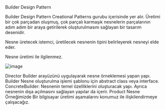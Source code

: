 Builder Design Pattern

Builder Design Pattern Creational Patterns gurubu içerisinde yer alır.
Üretimi bir çok parçadan oluşmuş, çok parçalı karmaşık nesnelerin parçalarının adım adım bir araya getirilerek oluşturulmasını sağlayan bir tasarım desenidir.

Nesne üretecek istemci, üretilecek nesnenin tipini belirleyerek nesneyi elde eder. 

Nesne üretimi ile ilgilenmez. 

![image](https://user-images.githubusercontent.com/16747625/174771382-1ae3040c-2d93-494e-89a5-7591d20e4a8c.png)

Director 
Builder arayüzünü uygulayarak nesne örneklemesi yapan yapı. 
Builder
Nesne oluşturulma işlemi şablonu için abstract class veya interface. 
ConcreteBuilder: 
Nesnenin temel özelliklerini oluşturacak yapı. Ayrıca nesnenin 
dışa açılmasını sağlayan yapılar da içerir. 
Product
Nesne 
Örneğimizde Bir bilgisayar üretimi aşamalarını konumuz ile ilişkilendirmeye çalışacağız. 
